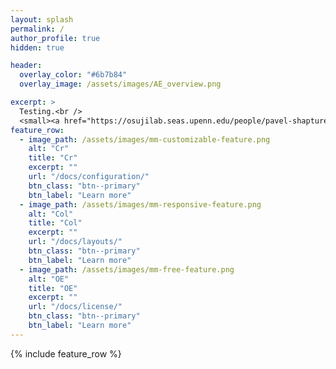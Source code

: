 ```yaml
---
layout: splash
permalink: /
author_profile: true
hidden: true

header:
  overlay_color: "#6b7b84"
  overlay_image: /assets/images/AE_overview.png

excerpt: >
  Testing.<br />
  <small><a href="https://osujilab.seas.upenn.edu/people/pavel-shapturenka/"> Osuji lab page </a></small>
feature_row:
  - image_path: /assets/images/mm-customizable-feature.png
    alt: "Cr"
    title: "Cr"
    excerpt: ""
    url: "/docs/configuration/"
    btn_class: "btn--primary"
    btn_label: "Learn more"
  - image_path: /assets/images/mm-responsive-feature.png
    alt: "Col"
    title: "Col"
    excerpt: ""
    url: "/docs/layouts/"
    btn_class: "btn--primary"
    btn_label: "Learn more"
  - image_path: /assets/images/mm-free-feature.png
    alt: "OE"
    title: "OE"
    excerpt: ""
    url: "/docs/license/"
    btn_class: "btn--primary"
    btn_label: "Learn more"      
---
```


{% include feature_row %}